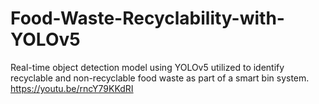 # Food-Waste-Recyclability-with-YOLOv5
Real-time object detection model using YOLOv5 utilized to identify recyclable and non-recyclable food waste as part of a smart bin system.
https://youtu.be/rncY79KKdRI
